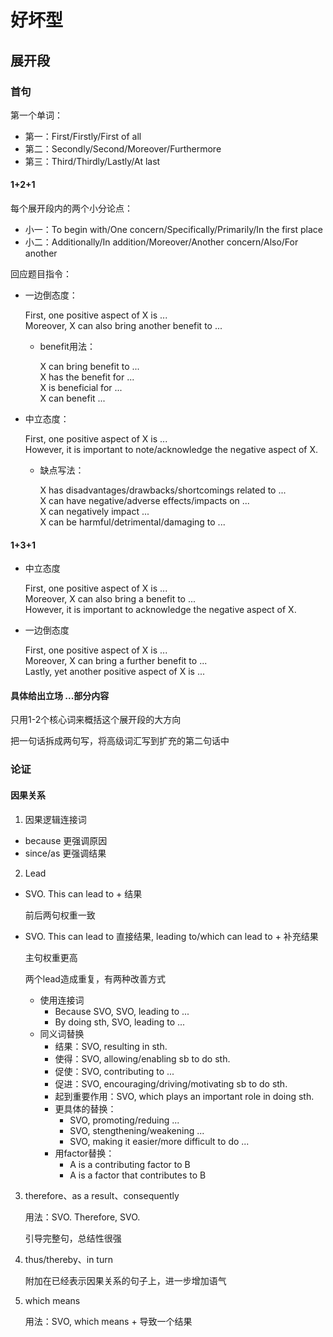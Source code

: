 # 好坏型

## 展开段

### 首句

第一个单词：
- 第一：First/Firstly/First of all
- 第二：Secondly/Second/Moreover/Furthermore
- 第三：Third/Thirdly/Lastly/At last

#### 1+2+1

每个展开段内的两个小分论点：
- 小一：To begin with/One concern/Specifically/Primarily/In the first place
- 小二：Additionally/In addition/Moreover/Another concern/Also/For another

回应题目指令：
- 一边倒态度：

    First, one positive aspect of X is ...  
    Moreover, X can also bring another benefit to ...

    - benefit用法：

        X can bring benefit to ...  
        X has the benefit for ...  
        X is beneficial for ...  
        X can benefit ...

- 中立态度：

    First, one positive aspect of X is ...  
    However, it is important to note/acknowledge the negative aspect of X.

    - 缺点写法：

        X has disadvantages/drawbacks/shortcomings related to ...  
        X can have negative/adverse effects/impacts on ...  
        X can negatively impact ...  
        X can be harmful/detrimental/damaging to ...

#### 1+3+1

- 中立态度

    First, one positive aspect of X is ...  
    Moreover, X can also bring a benefit to ...  
    However, it is important to acknowledge the negative aspect of X.

- 一边倒态度

    First, one positive aspect of X is ...  
    Moreover, X can bring a further benefit to ...  
    Lastly, yet another positive aspect of X is ...

#### 具体给出立场 ...部分内容

只用1-2个核心词来概括这个展开段的大方向

把一句话拆成两句写，将高级词汇写到扩充的第二句话中

### 论证

#### 因果关系

1. 因果逻辑连接词
- because 更强调原因
- since/as 更强调结果

2. Lead
- SVO. This can lead to + 结果

    前后两句权重一致

- SVO. This can lead to 直接结果, leading to/which can lead to + 补充结果

    主句权重更高

    两个lead造成重复，有两种改善方式
    - 使用连接词
        - Because SVO, SVO, leading to ...  
        - By doing sth, SVO, leading to ...
    - 同义词替换
        - 结果：SVO, resulting in sth.
        - 使得：SVO, allowing/enabling sb to do sth.
        - 促使：SVO, contributing to ...
        - 促进：SVO, encouraging/driving/motivating sb to do sth.
        - 起到重要作用：SVO, which plays an important role in doing sth.
        - 更具体的替换：
            - SVO, promoting/reduing ...
            - SVO, stengthening/weakening ...
            - SVO, making it easier/more difficult to do ...
        - 用factor替换：
            - A is a contributing factor to B
            - A is a factor that contributes to B

3. therefore、as a result、consequently

    用法：SVO. Therefore, SVO.

    引导完整句，总结性很强

4. thus/thereby、in turn

    附加在已经表示因果关系的句子上，进一步增加语气

5. which means

    用法：SVO, which means + 导致一个结果